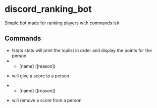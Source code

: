 # discord_ranking_bot
Simple bot made for ranking players with commands ish

## Commands
* !stats
stats will print the toplist in order and display the points for the person
* + [name] ([reason])
+ will give a score to a person
* - [name] ([reason])
- will remove a score from a person